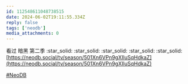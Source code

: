 ```yaml
---
id: 112548611048738515
date: 2024-06-02T19:11:55.334Z
reply: false
tags: ['neodb']
media_attachments: 0
---
```


看过 暗黑 第二季 :star_solid: :star_solid: :star_solid: :star_solid: :star_solid:   
[https://neodb.social/tv/season/501Xn6VPn9gXIluSqHdkaZ](https://neodb.social/tv/season/501Xn6VPn9gXIluSqHdkaZ)

[#NeoDB](https://e5n.cc/tags/NeoDB)

